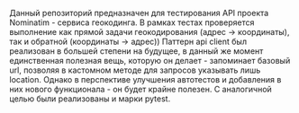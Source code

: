 Данный репозиторий предназначен для тестирования API проекта Nominatim - сервиса геокодинга.
В рамках тестах проверяется выполнение как прямой задачи геокодирования (адрес -> координаты),
так и обратной (координаты -> адрес))
Паттерн api client был реализован в большей степени на будущее, в данный же момент единственная
полезная вещь, которую он делает - запоминает базовый url, позволяя в кастомном методе для запросов указывать 
лишь location. Однако в перспективе улучшения автотестов и добавления в них нового функционала - он будет крайне полезен.
С аналогичной целью были реализованы и марки pytest.